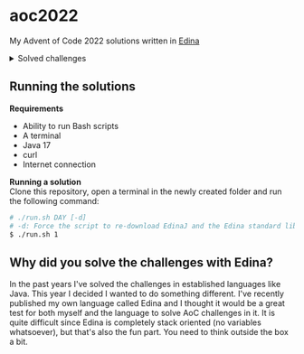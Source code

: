 # aoc2022

My Advent of Code 2022 solutions written in [Edina](https://github.com/cerus/edina)

<details>
  <summary>Solved challenges</summary>

| Day | Status |
|-----|--------|
| 01  | ✔️     |
| 02  | ✔️     |
| 03  | ❌      |
| 04  | ❌      |
| 05  | ❌      |
| 06  | ✔️     |
| 07  | ✔️     |
| 08  | ❌      |
| 09  | ❌      |
| 10  | ❌      |
| 11  | ❌      |
| 12  | ❌      |
| 13  | ❌      |
| 14  | ❌      |
| 15  | ❌      |
| 16  | ❌      |
| 17  | ❌      |
| 18  | ❌      |
| 19  | ❌      |
| 20  | ❌      |
| 21  | ❌      |
| 22  | ❌      |
| 23  | ❌      |
| 24  | ❌      |
| 25  | ❌      |

</details>

## Running the solutions

**Requirements**

- Ability to run Bash scripts
- A terminal
- Java 17
- curl
- Internet connection

**Running a solution**\
Clone this repository, open a terminal in the newly created folder and run the following command:

```bash
# ./run.sh DAY [-d]
# -d: Force the script to re-download EdinaJ and the Edina standard library
$ ./run.sh 1
```

## Why did you solve the challenges with Edina?

In the past years I've solved the challenges in established languages like Java. This year I decided I wanted to do something different. I've recently
published my own language called Edina and I thought it would be a great test for both myself and the language to solve AoC challenges in it. It is
quite difficult since Edina is completely stack oriented (no variables whatsoever), but that's also the fun part. You need to think outside the box a
bit.